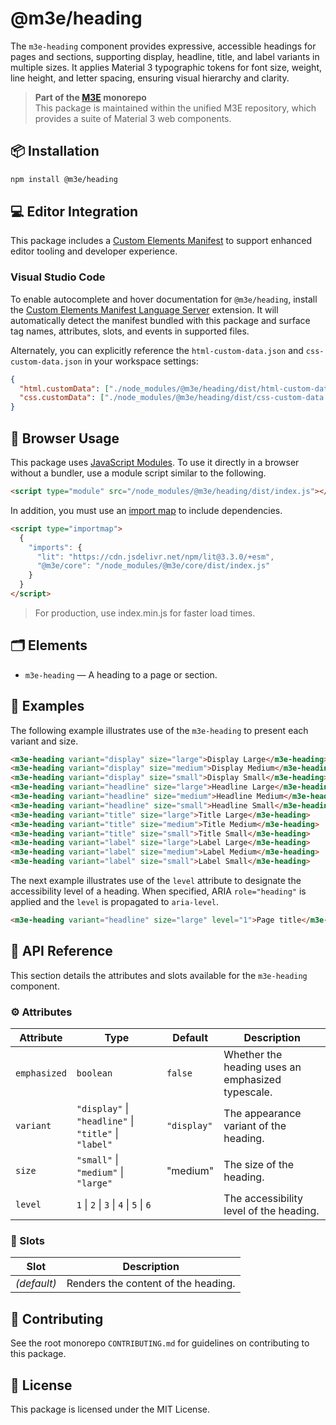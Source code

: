 # @m3e/heading

The `m3e-heading` component provides expressive, accessible headings for pages and sections, supporting display, headline, title, and label variants in multiple sizes. It applies Material 3 typographic tokens for font size, weight, line height, and letter spacing, ensuring visual hierarchy and clarity.

> **Part of the [M3E](../../README.md) monorepo**  
> This package is maintained within the unified M3E repository, which provides a suite of Material 3 web components.

## 📦 Installation

```bash
npm install @m3e/heading
```

## 💻 Editor Integration

This package includes a [Custom Elements Manifest](https://github.com/webcomponents/custom-elements-manifest) to support enhanced editor tooling and developer experience.

### Visual Studio Code

To enable autocomplete and hover documentation for `@m3e/heading`, install the [Custom Elements Manifest Language Server](https://marketplace.visualstudio.com/items?itemName=pwrs.cem-language-server-vscode) extension. It will automatically detect the manifest bundled with this package and surface tag names, attributes, slots, and events in supported files.

Alternately, you can explicitly reference the `html-custom-data.json` and `css-custom-data.json` in your workspace settings:

```json
{
  "html.customData": ["./node_modules/@m3e/heading/dist/html-custom-data.json"],
  "css.customData": ["./node_modules/@m3e/heading/dist/css-custom-data.json"]
}
```

## 🚀 Browser Usage

This package uses [JavaScript Modules](https://developer.mozilla.org/en-US/docs/Web/JavaScript/Guide/Modules#module_specifiers). To use it directly in a browser without a bundler, use a module script similar to the following.

```html
<script type="module" src="/node_modules/@m3e/heading/dist/index.js"></script>
```

In addition, you must use an [import map](https://developer.mozilla.org/en-US/docs/Web/HTML/Reference/Elements/script/type/importmap) to include dependencies.

```html
<script type="importmap">
  {
    "imports": {
      "lit": "https://cdn.jsdelivr.net/npm/lit@3.3.0/+esm",
      "@m3e/core": "/node_modules/@m3e/core/dist/index.js"
    }
  }
</script>
```

> For production, use index.min.js for faster load times.

## 🗂️ Elements

- `m3e-heading` — A heading to a page or section.

## 🧪 Examples

The following example illustrates use of the `m3e-heading` to present each variant and size.

```html
<m3e-heading variant="display" size="large">Display Large</m3e-heading>
<m3e-heading variant="display" size="medium">Display Medium</m3e-heading>
<m3e-heading variant="display" size="small">Display Small</m3e-heading>
<m3e-heading variant="headline" size="large">Headline Large</m3e-heading>
<m3e-heading variant="headline" size="medium">Headline Medium</m3e-heading>
<m3e-heading variant="headline" size="small">Headline Small</m3e-heading>
<m3e-heading variant="title" size="large">Title Large</m3e-heading>
<m3e-heading variant="title" size="medium">Title Medium</m3e-heading>
<m3e-heading variant="title" size="small">Title Small</m3e-heading>
<m3e-heading variant="label" size="large">Label Large</m3e-heading>
<m3e-heading variant="label" size="medium">Label Medium</m3e-heading>
<m3e-heading variant="label" size="small">Label Small</m3e-heading>
```

The next example illustrates use of the `level` attribute to designate the accessibility level of a heading.
When specified, ARIA `role="heading"` is applied and the `level` is propagated to `aria-level`.

```html
<m3e-heading variant="headline" size="large" level="1">Page title</m3e-heading>
```

## 📖 API Reference

This section details the attributes and slots available for the `m3e-heading` component.

### ⚙️ Attributes

| Attribute    | Type                                                  | Default     | Description                                       |
| ------------ | ----------------------------------------------------- | ----------- | ------------------------------------------------- |
| `emphasized` | `boolean`                                             | `false`     | Whether the heading uses an emphasized typescale. |
| `variant`    | `"display"` \| `"headline"` \| `"title"` \| `"label"` | `"display"` | The appearance variant of the heading.            |
| `size`       | `"small"` \| `"medium"` \| `"large"`                  | "medium"    | The size of the heading.                          |
| `level`      | `1` \| `2` \| `3` \| `4` \| `5` \| `6`                |             | The accessibility level of the heading.           |

### 🧩 Slots

| Slot        | Description                         |
| ----------- | ----------------------------------- |
| _(default)_ | Renders the content of the heading. |

## 🤝 Contributing

See the root monorepo `CONTRIBUTING.md` for guidelines on contributing to this package.

## 📄 License

This package is licensed under the MIT License.
